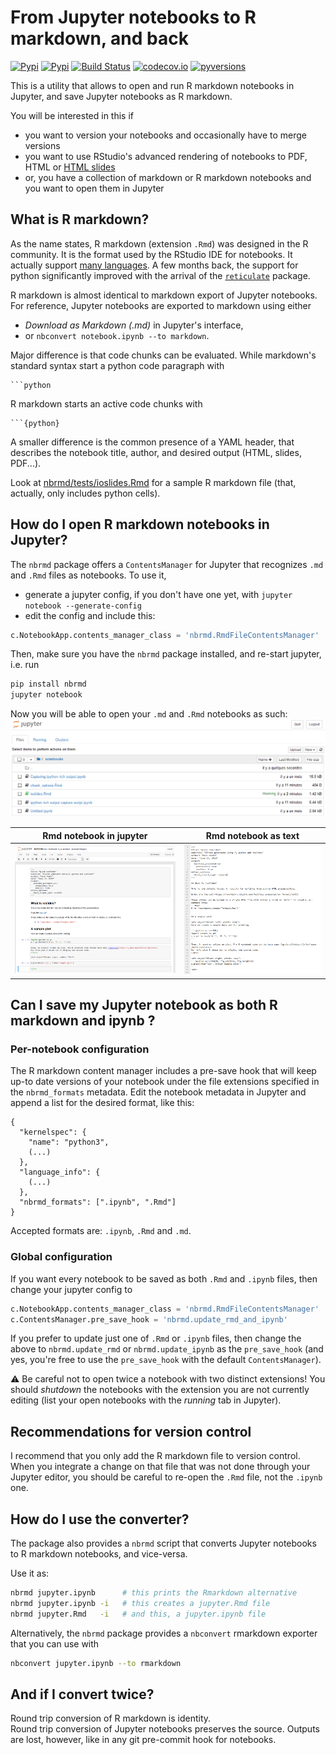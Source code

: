 # From Jupyter notebooks to R markdown, and back

[![Pypi](https://img.shields.io/pypi/v/nbrmd.svg)](https://pypi.python.org/pypi/nbrmd)
[![Pypi](https://img.shields.io/pypi/l/nbrmd.svg)](https://pypi.python.org/pypi/nbrmd)
[![Build Status](https://travis-ci.com/mwouts/nbrmd.svg?branch=master)](https://travis-ci.com/mwouts/nbrmd)
[![codecov.io](https://codecov.io/github/mwouts/nbrmd/coverage.svg?branch=master)](https://codecov.io/github/mwouts/nbrmd?branch=master)
[![pyversions](https://img.shields.io/pypi/pyversions/nbrmd.svg)](https://pypi.python.org/pypi/nbrmd)


This is a utility that allows to open and run R markdown notebooks in Jupyter, and save Jupyter notebooks as R markdown.

You will be interested in this if
- you want to version your notebooks and occasionally have to merge versions
- you want to use RStudio's advanced rendering of notebooks to PDF, HTML or [HTML slides](https://rmarkdown.rstudio.com/ioslides_presentation_format.html)
- or, you have a collection of markdown or R markdown notebooks and you want to open them in Jupyter

## What is R markdown?

As the name states, R markdown (extension `.Rmd`) was designed in the R community. It is the format used by the RStudio IDE for notebooks. It actually support [many languages](https://yihui.name/knitr/demo/engines/). A few months back, the support for python significantly improved with the arrival of the [`reticulate`](https://github.com/rstudio/reticulate) package.

R markdown is almost identical to markdown export of Jupyter notebooks. For reference, Jupyter notebooks are exported to markdown using either
- _Download as Markdown (.md)_ in Jupyter's interface,
- or `nbconvert notebook.ipynb --to markdown`.

Major difference is that code chunks can be evaluated. While markdown's standard syntax start a python code paragraph with

    ```python
    
R markdown starts an active code chunks with

	```{python}

A smaller difference is the common presence of a YAML header, that describes the notebook title, author, and desired output (HTML, slides, PDF...).

Look at [nbrmd/tests/ioslides.Rmd](https://github.com/mwouts/nbrmd/blob/master/tests/ioslides.Rmd) for a sample R markdown file (that, actually, only includes python cells).


## How do I open R markdown notebooks in Jupyter?

The `nbrmd` package offers a `ContentsManager` for Jupyter that recognizes
 `.md` and `.Rmd` files as notebooks. To use it,
- generate a jupyter config, if you don't have one yet, with `jupyter notebook --generate-config`
- edit the config and include this:
```python
c.NotebookApp.contents_manager_class = 'nbrmd.RmdFileContentsManager'
```

Then, make sure you have the `nbrmd` package installed, and re-start jupyter, i.e. run
```bash
pip install nbrmd
jupyter notebook
```

Now you will be able to open your `.md` and `.Rmd` notebooks as such:
![Rmd with notebook icon](img/rmd_in_jupyter.png)

Rmd notebook in jupyter     | Rmd notebook as text
:--------------------------:|:-----------------------:
![](img/rmd_notebook.png)   | ![](img/rmd_in_text_editor.png)


## Can I save my Jupyter notebook as both R markdown and ipynb ?

### Per-notebook configuration

The R markdown content manager includes a pre-save hook that will keep up-to date versions of your notebook
under the file extensions specified in the `nbrmd_formats` metadata. Edit the notebook metadata in Jupyter and
append a list for the desired format, like this:
```
{
  "kernelspec": {
    "name": "python3",
    (...)
  },
  "language_info": {
    (...)
  },
  "nbrmd_formats": [".ipynb", ".Rmd"]
}
```

Accepted formats are: `.ipynb`, `.Rmd` and `.md`.

### Global configuration

If you want every notebook to be saved as both `.Rmd` and `.ipynb` files, then change your jupyter config to
 ```python
c.NotebookApp.contents_manager_class = 'nbrmd.RmdFileContentsManager'
c.ContentsManager.pre_save_hook = 'nbrmd.update_rmd_and_ipynb'
```

If you prefer to update just one of `.Rmd` or `.ipynb` files, then change the above to
`nbrmd.update_rmd` or `nbrmd.update_ipynb` as the `pre_save_hook` (and yes, you're free to use the `pre_save_hook`
with the default `ContentsManager`).

:warning: Be careful not to open twice a notebook with two distinct extensions! You should _shutdown_ the notebooks
with the extension you are not currently editing (list your open notebooks with the _running_ tab in Jupyter).

## Recommendations for version control

I recommend that you only add the R markdown file to version control. When you integrate a change
on that file that was not done through your Jupyter editor, you should be careful to re-open the
`.Rmd` file, not the `.ipynb` one. 

## How do I use the converter?

The package also provides a `nbrmd` script that converts Jupyter notebooks to R markdown notebooks, and vice-versa.

Use it as:
```bash
nbrmd jupyter.ipynb      # this prints the Rmarkdown alternative
nbrmd jupyter.ipynb -i   # this creates a jupyter.Rmd file
nbrmd jupyter.Rmd   -i   # and this, a jupyter.ipynb file
```

Alternatively, the `nbrmd` package provides a `nbconvert` rmarkdown exporter that you can use with
```bash
nbconvert jupyter.ipynb --to rmarkdown
```

## And if I convert twice?

Round trip conversion of R markdown is identity.  
Round trip conversion of Jupyter notebooks preserves the source.
Outputs are lost, however, like in any git pre-commit hook for notebooks.

